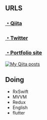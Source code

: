 ## URLS

### [・Qiita](https://qiita.com/miyakooti)


### [・Twitter](https://twitter.com/karai_shan)

### [・Portfolio site](https://miyakooti.github.io/kousuke_portofolio/)

[![My Qiita posts](https://qiita-badge.apiapi.app/s/miyakooti/posts.svg)](http://qiita.com/miyakooti)

## Doing

- RxSwift
- MVVM
- Redux
- English
- flutter

